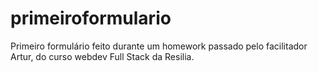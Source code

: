 # primeiroformulario
Primeiro formulário feito durante um homework passado pelo facilitador Artur, do curso webdev Full Stack da Resilia.

